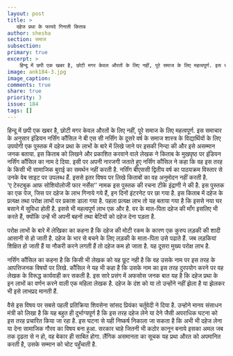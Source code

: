 ```yaml
---
layout: post
title: >
   दहेज प्रथा के फायदे गिनाती किताब
author: shesha
section: समाज
subsection:
primary: true
excerpt: >
    हिन्दू में छपी एक खबर है, छोटी मगर केवल औरतों के लिए नहीं, पूरे समाज के लिए महत्वपूर्ण. इस समाचार के अनुसार इंडियन नर्सिंग कौंसिल ने बी एस सी नर्सिंग के दूसरे वर्ष के समाज शास्त्र के विद्यार्थियों के लिए उपयोगी एक पुस्तक में दहेज प्रथा के लाभों के बारे में लिखे जाने पर इसकी निन्दा की और इसे असम्मान जनक बताया.
image: ank184-3.jpg
image_caption: 
comments: true
share: true
priority: 3
issue: 184
tags: []
---
```


हिन्दू में छपी एक खबर है, छोटी मगर केवल औरतों के लिए नहीं, पूरे समाज के लिए महत्वपूर्ण. इस समाचार के अनुसार इंडियन नर्सिंग कौंसिल ने बी एस सी नर्सिंग के दूसरे वर्ष के समाज शास्त्र के विद्यार्थियों के लिए उपयोगी एक पुस्तक में दहेज प्रथा के लाभों के बारे में लिखे जाने पर इसकी निन्दा की और इसे असम्मान जनक बताया. इस किताब को लिखने और प्रकाशित करवाने वाले लेखक ने किताब के मुखपृष्ठ पर इंडियन नर्सिंग कौंसिल का नाम दे दिया. इसी पर अपनी नारजगी जताते हुए नर्सिंग कौंसिल ने कहा कि वह इस तरह के किसी भी सामाजिक बुराई का समर्थन नहीं करती है. नर्सिंग बीएससी द्वितीय वर्ष का पाठयक्रम विस्तार से उनके वेब साइट पर उपलब्ध हैं. इससे इतर विषय पर लिखे किताबों का वह अनुमोदन नहीं करती है.                                              
‘ए टेस्टबुक आफ सोशियोलोजी फार नर्सेस’’ नामक इस पुस्तक की रचना टीके इंद्राणी ने की है. इस पुस्तक का एक पेज, जिस पर दहेज के लाभ गिनाये गये हैं, इन दिनों इंटरनेट पर छा गया है. इस किताब में दहेज के प्रत्यक्ष तथा परोक्ष लाभों पर प्रकाश डाला गया है. पहला प्रत्यक्ष लाभ तो यह बताया गया है कि इससे नया घर बसाने में सुविधा होती है. इससे भी महत्वपूर्ण लाभ एक और है. वर के मात-पिता दहेज की माँग इसलिए भी करते हैं, क्योंकि उन्हें भी अपनी बहनों तथा बेटियों को दहेज देना पड़ता है.

परोक्ष लाभों के बारे में लेखिका का कहना है कि दहेज की मोटी रकम के कारण एक कुरुप लड़की की शादी आसानी से हो जाती है. दहेज के भार से बचने के लिए लड़की के माता-पिता उसे पढाते हैं. जब लड़कियां शिक्षित हो जाती हैं या नौकरी करने लगती हैं तो दहेज कम हो जाता है. यह दूसरा मुख्य परोक्ष लाभ है.

नर्सिंग कौंसिल का कहना है कि किसी भी लेखक को यह छूट नही है कि वह उसके नाम पर इस तरह के आपत्तिजनक विषयों पर लिखे. कौंसिल ने यह भी कहा है कि उसके नाम का इस तरह दुरपयोग करने पर वह लेखक के विरूद्ध कार्यवाही कर सकती है. इस सारे प्रसंग में अफसोस जनक बात यह है कि दहेज प्रथा के इन लाभों का वर्णन करने वाली एक महिला लेखक है. दहेज के दंश को या तो उन्होंने नहीं झेला है या झेलकर भी इसे लाभप्रद मानती हैं.

वैसे इस विषय पर सबसे पहली प्रतिक्रिया शिवसेना सांसद प्रियंका चर्तुवेदी ने दिया है. उन्होने मानव संसाधन मंत्री को लिखा है कि यह बहुत ही दुर्भाग्यपूर्ण है कि इस तरह दहेज लेने या देने जैसी अपराधिक घटना को इस तरह प्रचारित किया जा रहा है. इस घटना से यही निष्कर्ष निकाला जा सकता है कि अभी भी दहेज लेना या देना सामाजिक गौरव का विषय बना हुआ. सरकार चाहे जितनी भी कठोर कानून बनाये इसका अमल जब तक दृढता से न हो, वह बेकार ही साबित होगा. लैंगिक असमानता का सूचक यह प्रथा औरत को अपमानित करती है, उसके सम्मान को चोट पहुँचाती है.
